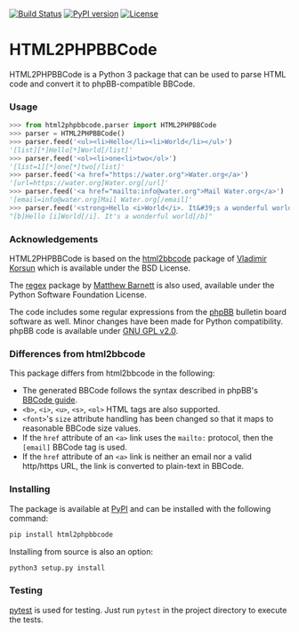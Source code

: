 [![Build Status](https://travis-ci.org/tdiam/html2phpbbcode.svg?branch=master)](https://travis-ci.org/tdiam/html2phpbbcode)
[![PyPI version](https://badge.fury.io/py/html2phpbbcode.svg)](https://badge.fury.io/py/html2phpbbcode)
[![License](https://img.shields.io/badge/License-BSD%203--Clause-orange.svg)](https://opensource.org/licenses/BSD-3-Clause)

# HTML2PHPBBCode

HTML2PHPBBCode is a Python 3 package that can be used to parse HTML code and convert it to phpBB-compatible BBCode.

### Usage

```python
>>> from html2phpbbcode.parser import HTML2PHPBBCode
>>> parser = HTML2PHPBBCode()
>>> parser.feed('<ul><li>Hello</li><li>World</li></ul>')
'[list][*]Hello[*]World[/list]'
>>> parser.feed('<ol><li>one<li>two</ol>')
'[list=1][*]one[*]two[/list]'
>>> parser.feed('<a href="https://water.org">Water.org</a>')
'[url=https://water.org]Water.org[/url]'
>>> parser.feed('<a href="mailto:info@water.org">Mail Water.org</a>')
'[email=info@water.org]Mail Water.org[/email]'
>>> parser.feed('<strong>Hello <i>World</i>. It&#39;s a wonderful world</strong>')
"[b]Hello [i]World[/i]. It's a wonderful world[/b]"
```

### Acknowledgements

HTML2PHPBBCode is based on the [html2bbcode](https://bitbucket.org/amigo/html2bbcode) package of [Vladimir Korsun](mailto:korsun.vladimir@gmail.com) which is available under the BSD License.

The [regex](https://pypi.org/project/regex/) package by [Matthew Barnett](mailto:regex@mrabarnett.plus.com) is also used, available under the Python Software Foundation License.

The code includes some regular expressions from the [phpBB](https://github.com/phpbb/area51-phpbb3) bulletin board software as well. Minor changes have been made for Python compatibility. phpBB code is available under [GNU GPL v2.0](https://opensource.org/licenses/gpl-2.0.php).

### Differences from html2bbcode

This package differs from html2bbcode in the following:
* The generated BBCode follows the syntax described in phpBB's [BBCode guide](https://www.phpbb.com/community/help/bbcode).
* `<b>`, `<i>`, `<u>`, `<s>`, `<ol>` HTML tags are also supported.
* `<font>`'s `size` attribute handling has been changed so that it maps to reasonable BBCode size values.
* If the `href` attribute of an `<a>` link uses the `mailto:` protocol, then the `[email]` BBCode tag is used.
* If the `href` attribute of an `<a>` link is neither an email nor a valid http/https URL, the link is converted to plain-text in BBCode.

### Installing

The package is available at [PyPI](https://pypi.org/project/html2phpbbcode/) and can be installed with the following command:

```bash
pip install html2phpbbcode
```

Installing from source is also an option:

```bash
python3 setup.py install
```

### Testing

[pytest](https://pytest.org) is used for testing. Just run `pytest` in the project directory to execute the tests.